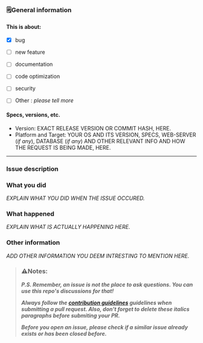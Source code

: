 ### 🗒️General information
#### This is about:

* [x] bug
* [ ] new feature
* [ ] documentation
* [ ] code optimization
* [ ] security
* [ ] Other : _please tell more_


#### Specs, versions, etc.
* Version: EXACT RELEASE VERSION OR COMMIT HASH, HERE.
* Platform and Target: YOUR OS AND ITS VERSION, SPECS,  WEB-SERVER (*if any*), DATABASE (*if any*) AND OTHER RELEVANT INFO AND HOW THE REQUEST IS BEING MADE, HERE.

---

### Issue description
### What you did
*EXPLAIN WHAT YOU DID WHEN THE ISSUE OCCURED.*

### What happened
*EXPLAIN WHAT IS ACTUALLY HAPPENING HERE.*

### Other information
*ADD OTHER INFORMATION YOU DEEM INTRESTING TO MENTION HERE.*

<!--⚠️⚠️DELETE EVERYTHING DOWN BELOW BEFORE POSTING!!!⚠️⚠️-->
>### ⚠️Notes:
>
>_**P.S. Remember, an issue is not the place to ask questions. You can use this repo's discussions
for that!**_
>
>_**Always follow the [contribution guidelines](https://github.com/Jostatu/.github/blob/main/CODE_OF_CONDUCT.md) guidelines when submitting a pull request.
Also, don't forget to delete these italics paragraphs before submiting your PR.**_
>
>**_Before you open an issue, please check if a similar issue already exists or has been closed before._**